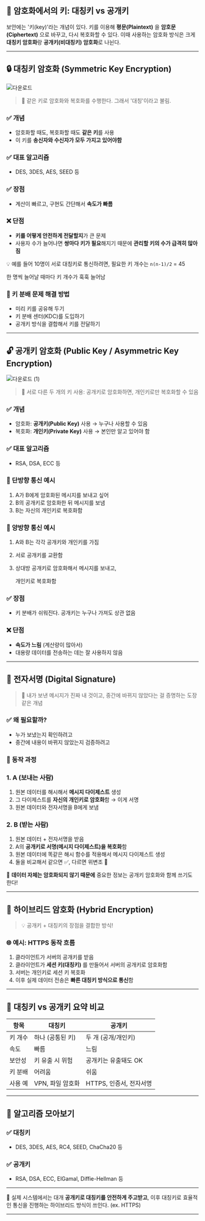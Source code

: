 ## 🔐 암호화에서의 키: 대칭키 vs 공개키

보안에는 '키(key)'라는 개념이 있다. 키를 이용해 **평문(Plaintext)** 을 **암호문(Ciphertext)** 으로 바꾸고, 다시 복호화할 수 있다. 이때 사용하는 암호화 방식은 크게 **대칭키 암호화**랑 **공개키(비대칭키) 암호화**로 나뉜다.

---

## 🔒 대칭키 암호화 (Symmetric Key Encryption)

![다운로드](https://github.com/user-attachments/assets/85a06c90-893f-4073-9f41-1d98b6524da2)

> 🔑 같은 키로 암호화와 복호화를 수행한다. 그래서 '대칭'이라고 불림.
> 

### ✅ 개념

- 암호화할 때도, 복호화할 때도 **같은 키**를 사용
- 이 키를 **송신자와 수신자가 모두 가지고 있어야함**

### ✅ 대표 알고리즘

- DES, 3DES, AES, SEED 등

### ✅ 장점

- 계산이 빠르고, 구현도 간단해서 **속도가 빠름**

### ❌ 단점

- **키를 어떻게 안전하게 전달할지**가 큰 문제
- 사용자 수가 늘어나면 **쌍마다 키가 필요**해지기 때문에 **관리할 키의 수가 급격히 많아짐**

💡 예를 들어 10명이 서로 대칭키로 통신하려면, 필요한 키 개수는 `n(n-1)/2` = 45

한 명씩 늘어날 때마다 키 개수가 훅훅 늘어남

### 🔧 키 분배 문제 해결 방법

- 미리 키를 공유해 두기
- 키 분배 센터(KDC)를 도입하기
- 공개키 방식을 결합해서 키를 전달하기

---

## 🔓 공개키 암호화 (Public Key / Asymmetric Key Encryption)

![다운로드 (1)](https://github.com/user-attachments/assets/544acde7-ac42-4314-882c-b784c92a1be4)

> 🔑 서로 다른 두 개의 키 사용: 공개키로 암호화하면, 개인키로만 복호화할 수 있음
> 

### ✅ 개념

- 암호화: **공개키(Public Key)** 사용 → 누구나 사용할 수 있음
- 복호화: **개인키(Private Key)** 사용 → 본인만 알고 있어야 함

### ✅ 대표 알고리즘

- RSA, DSA, ECC 등

### 🔄 단방향 통신 예시

1. A가 B에게 암호화된 메시지를 보내고 싶어
2. B의 공개키로 암호화한 뒤 메시지를 보냄
3. B는 자신의 개인키로 복호화함

### 🔁 양방향 통신 예시

1. A와 B는 각각 공개키와 개인키를 가짐
2. 서로 공개키를 교환함
3. 상대방 공개키로 암호화해서 메시지를 보내고,
    
    개인키로 복호화함
    

### ✅ 장점

- 키 분배가 쉬워진다. 공개키는 누구나 가져도 상관 없음

### ❌ 단점

- **속도가 느림** (계산량이 많아서)
- 대용량 데이터를 전송하는 데는 잘 사용하지 않음

---

## 🧾 전자서명 (Digital Signature)

> 🔐 내가 보낸 메시지가 진짜 내 것이고, 중간에 바뀌지 않았다는 걸 증명하는 도장 같은 개념
> 

### ✅ 왜 필요할까?

- 누가 보냈는지 확인하려고
- 중간에 내용이 바뀌지 않았는지 검증하려고

### 🧪 동작 과정

### 1. A (보내는 사람)

1. 원본 데이터를 해시해서 **메시지 다이제스트** 생성
2. 그 다이제스트를 **자신의 개인키로 암호화**함 → 이게 서명
3. 원본 데이터와 전자서명을 B에게 보냄

### 2. B (받는 사람)

1. 원본 데이터 + 전자서명을 받음
2. A의 **공개키로 서명(메시지 다이제스트)을 복호화**함
3. 원본 데이터에 똑같은 해시 함수를 적용해서 메시지 다이제스트 생성
4. 둘을 비교해서 같으면 ✅, 다르면 위변조 🚫

📌 **데이터 자체는 암호화되지 않기 때문에** 중요한 정보는 공개키 암호화와 함께 쓰기도 한다!

---

## 🔐 하이브리드 암호화 (Hybrid Encryption)

> 💡 공개키 + 대칭키의 장점을 결합한 방식!
> 

### 🌐 예시: HTTPS 동작 흐름

1. 클라이언트가 서버의 공개키를 받음
2. 클라이언트가 **세션 키(대칭키)** 를 만들어서 서버의 공개키로 암호화함
3. 서버는 개인키로 세션 키 복호화
4. 이후 실제 데이터 전송은 **빠른 대칭키 방식으로 통신**함

---

## 🧩 대칭키 vs 공개키 요약 비교

| 항목 | 대칭키 | 공개키 |
| --- | --- | --- |
| 키 개수 | 하나 (공통된 키) | 두 개 (공개/개인키) |
| 속도 | 빠름 | 느림 |
| 보안성 | 키 유출 시 위험 | 공개키는 유출돼도 OK |
| 키 분배 | 어려움 | 쉬움 |
| 사용 예 | VPN, 파일 암호화 | HTTPS, 인증서, 전자서명 |

---

## 🔎 알고리즘 모아보기

### ✅ 대칭키

- DES, 3DES, AES, RC4, SEED, ChaCha20 등

### ✅ 공개키

- RSA, DSA, ECC, ElGamal, Diffie-Hellman 등

---

💬 실제 시스템에서는 대개 **공개키로 대칭키를 안전하게 주고받고**, 이후 대칭키로 효율적인 통신을 진행하는 하이브리드 방식이 쓰인다. (ex. HTTPS)

---
